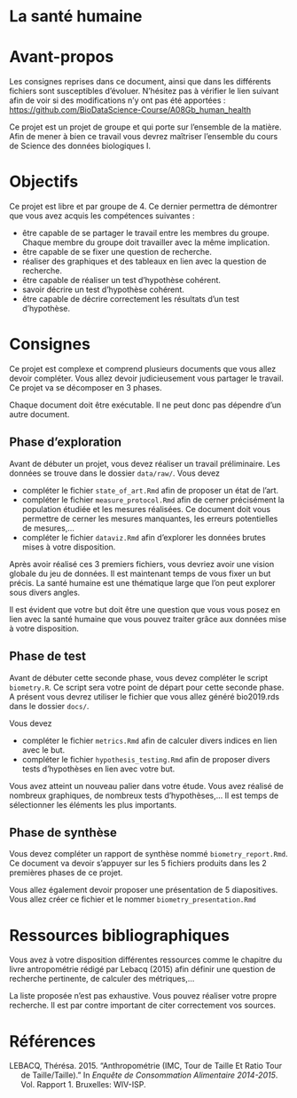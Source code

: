 La santé humaine
================

# Avant-propos

Les consignes reprises dans ce document, ainsi que dans les différents
fichiers sont susceptibles d’évoluer. N’hésitez pas à vérifier le lien
suivant afin de voir si des modifications n’y ont pas été apportées :
<https://github.com/BioDataScience-Course/A08Gb_human_health>

Ce projet est un projet de groupe et qui porte sur l’ensemble de la
matière. Afin de mener à bien ce travail vous devrez maîtriser
l’ensemble du cours de Science des données biologiques I.

# Objectifs

Ce projet est libre et par groupe de 4. Ce dernier permettra de
démontrer que vous avez acquis les compétences suivantes :

-   être capable de se partager le travail entre les membres du groupe.
    Chaque membre du groupe doit travailler avec la même implication.
-   être capable de se fixer une question de recherche.
-   réaliser des graphiques et des tableaux en lien avec la question de
    recherche.
-   être capable de réaliser un test d’hypothèse cohérent.
-   savoir décrire un test d’hypothèse cohérent.
-   être capable de décrire correctement les résultats d’un test
    d’hypothèse.

# Consignes

Ce projet est complexe et comprend plusieurs documents que vous allez
devoir compléter. Vous allez devoir judicieusement vous partager le
travail. Ce projet va se décomposer en 3 phases.

Chaque document doit être exécutable. Il ne peut donc pas dépendre d’un
autre document.

## Phase d’exploration

Avant de débuter un projet, vous devez réaliser un travail préliminaire.
Les données se trouve dans le dossier `data/raw/`. Vous devez

-   compléter le fichier `state_of_art.Rmd` afin de proposer un état de
    l’art.
-   compléter le fichier `measure_protocol.Rmd` afin de cerner
    précisément la population étudiée et les mesures réalisées. Ce
    document doit vous permettre de cerner les mesures manquantes, les
    erreurs potentielles de mesures,…
-   compléter le fichier `dataviz.Rmd` afin d’explorer les données
    brutes mises à votre disposition.

Après avoir réalisé ces 3 premiers fichiers, vous devriez avoir une
vision globale du jeu de données. Il est maintenant temps de vous fixer
un but précis. La santé humaine est une thématique large que l’on peut
explorer sous divers angles.

Il est évident que votre but doit être une question que vous vous posez
en lien avec la santé humaine que vous pouvez traiter grâce aux données
mise à votre disposition.

## Phase de test

Avant de débuter cette seconde phase, vous devez compléter le script
`biometry.R`. Ce script sera votre point de départ pour cette seconde
phase. A présent vous devrez utiliser le fichier que vous allez généré
bio2019.rds dans le dossier `docs/`.

Vous devez

-   compléter le fichier `metrics.Rmd` afin de calculer divers indices
    en lien avec le but.
-   compléter le fichier `hypothesis_testing.Rmd` afin de proposer
    divers tests d’hypothèses en lien avec votre but.

Vous avez atteint un nouveau palier dans votre étude. Vous avez réalisé
de nombreux graphiques, de nombreux tests d’hypothèses,… Il est temps de
sélectionner les éléments les plus importants.

## Phase de synthèse

Vous devez compléter un rapport de synthèse nommé `biometry_report.Rmd`.
Ce document va devoir s’appuyer sur les 5 fichiers produits dans les 2
premières phases de ce projet.

Vous allez également devoir proposer une présentation de 5 diapositives.
Vous allez créer ce fichier et le nommer `biometry_presentation.Rmd`

# Ressources bibliographiques

Vous avez à votre disposition différentes ressources comme le chapitre
du livre antropométrie rédigé par Lebacq (2015) afin définir une
question de recherche pertinente, de calculer des métriques,…

La liste proposée n’est pas exhaustive. Vous pouvez réaliser votre
propre recherche. Il est par contre important de citer correctement vos
sources.

# Références

<div id="refs" class="references csl-bib-body hanging-indent">

<div id="ref-lebacq_theresa_anthropometrie_2015" class="csl-entry">

LEBACQ, Thérésa. 2015. “Anthropométrie (IMC, Tour de Taille Et Ratio
Tour de Taille/Taille).” In *Enquête de Consommation Alimentaire
2014-2015*. Vol. Rapport 1. Bruxelles: WIV-ISP.

</div>

</div>
